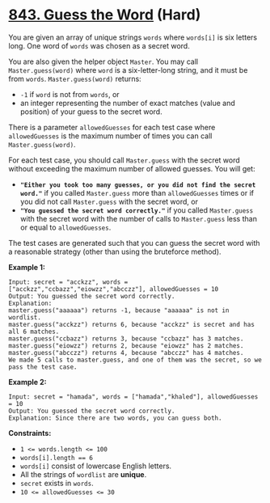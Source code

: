 # [843. Guess the Word][link] (Hard)

[link]: https://leetcode.com/problems/guess-the-word/

You are given an array of unique strings `words` where `words[i]` is six letters long. One word of
`words` was chosen as a secret word.

You are also given the helper object `Master`. You may call `Master.guess(word)` where `word` is a
six-letter-long string, and it must be from `words`. `Master.guess(word)` returns:

- `-1` if `word` is not from `words`, or
- an integer representing the number of exact matches (value and position) of your guess to the
secret word.

There is a parameter `allowedGuesses` for each test case where `allowedGuesses` is the maximum
number of times you can call `Master.guess(word)`.

For each test case, you should call `Master.guess` with the secret word without exceeding the
maximum number of allowed guesses. You will get:

- **`"Either you took too many guesses, or you did not find the secret word."`** if you called
`Master.guess` more than `allowedGuesses` times or if you did not call `Master.guess` with the
secret word, or
- **`"You guessed the secret word correctly."`** if you called `Master.guess` with the secret word
with the number of calls to `Master.guess` less than or equal to `allowedGuesses`.

The test cases are generated such that you can guess the secret word with a reasonable strategy
(other than using the bruteforce method).

**Example 1:**

```
Input: secret = "acckzz", words = ["acckzz","ccbazz","eiowzz","abcczz"], allowedGuesses = 10
Output: You guessed the secret word correctly.
Explanation:
master.guess("aaaaaa") returns -1, because "aaaaaa" is not in wordlist.
master.guess("acckzz") returns 6, because "acckzz" is secret and has all 6 matches.
master.guess("ccbazz") returns 3, because "ccbazz" has 3 matches.
master.guess("eiowzz") returns 2, because "eiowzz" has 2 matches.
master.guess("abcczz") returns 4, because "abcczz" has 4 matches.
We made 5 calls to master.guess, and one of them was the secret, so we pass the test case.
```

**Example 2:**

```
Input: secret = "hamada", words = ["hamada","khaled"], allowedGuesses = 10
Output: You guessed the secret word correctly.
Explanation: Since there are two words, you can guess both.
```

**Constraints:**

- `1 <= words.length <= 100`
- `words[i].length == 6`
- `words[i]` consist of lowercase English letters.
- All the strings of `wordlist` are **unique**.
- `secret` exists in `words`.
- `10 <= allowedGuesses <= 30`
